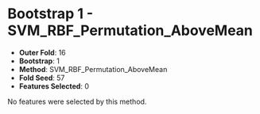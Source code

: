 # Bootstrap 1 - SVM_RBF_Permutation_AboveMean

- **Outer Fold**: 16
- **Bootstrap**: 1
- **Method**: SVM_RBF_Permutation_AboveMean
- **Fold Seed**: 57
- **Features Selected**: 0

No features were selected by this method.
